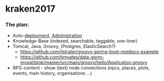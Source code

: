 # kraken2017

### The plan:

* Auto-[deployment](https://kraken2017.herokuapp.com), [Administration](https://dashboard.heroku.com/apps/kraken2017)
* Knowledge-Base (indexed, searchable, taggable, one-liner)
* Tomcat, Java, Groovy, (Postgres, ElasticSearch?)
    * <https://github.com/jlstrater/groovy-spring-boot-restdocs-example>
    * <https://github.com/timyates/data-gorm-mysql/blob/master/src/main/groovy/hello/Application.groovy>
* RPG-content - show (text) node connections (npcs, places, plots, events, main history, organisations ...)

